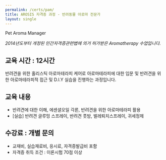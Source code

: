 ```yaml
---
permalink: /certs/pam/
title: AROSIS 자격증 과정 - 반려동물 아로마 전문가
layout: single
---
```

Pet Aroma Manager

*2014년도부터 개정된 민간자격증관련볍에 의거 허가받은 Aromatherapy 수업입니다.*


## 교육 시간 : 12시간
반려견을 위한 홀리스틱 아로마테라피 케어로 아로마테라피에 대한 입문 및 반려견을 위한 아로마테라피적 접근 및 D.I.Y 실습을 진행하는 과정입니다.

## 교육 내용 
- 반려견에 대한 이해, 에센셜오일 각론, 반려견을 위한 아로마테라피 활용 
- [실습] 반려견 글루밍 스프레이, 반려견 풋밤, 벌레퇴치스프레이, 귀세정제

## 수강료 : 개별 문의
- 교재비, 실습재료비, 응시료, 자격증발급비 포함 
- 자격증 취득 조건 : 이론시험 70점 이상
